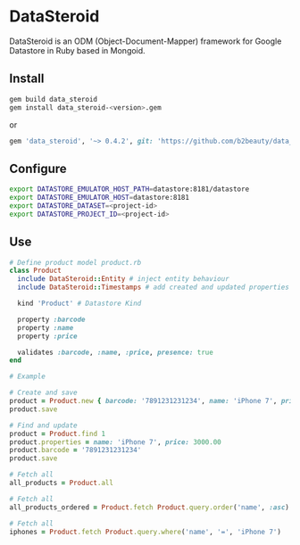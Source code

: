 # DataSteroid

DataSteroid is an ODM (Object-Document-Mapper) framework for Google Datastore in Ruby based in Mongoid.

Install
-------
```sh
gem build data_steroid
gem install data_steroid-<version>.gem
```
or
```ruby
gem 'data_steroid', '~> 0.4.2', git: 'https://github.com/b2beauty/data_steroid'
```

Configure
---------
```sh
export DATASTORE_EMULATOR_HOST_PATH=datastore:8181/datastore
export DATASTORE_EMULATOR_HOST=datastore:8181
export DATASTORE_DATASET=<project-id>
export DATASTORE_PROJECT_ID=<project-id>
```

Use
-------
```ruby
# Define product model product.rb
class Product
  include DataSteroid::Entity # inject entity behaviour
  include DataSteroid::Timestamps # add created and updated properties

  kind 'Product' # Datastore Kind

  property :barcode
  property :name
  property :price

  validates :barcode, :name, :price, presence: true
end

# Example

# Create and save
product = Product.new { barcode: '7891231231234', name: 'iPhone 7', price: 3000.00 }
product.save

# Find and update
product = Product.find 1
product.properties = name: 'iPhone 7', price: 3000.00
product.barcode = '7891231231234'
product.save

# Fetch all
all_products = Product.all

# Fetch all
all_products_ordered = Product.fetch Product.query.order('name', :asc)

# Fetch all
iphones = Product.fetch Product.query.where('name', '=', 'iPhone 7')

```
